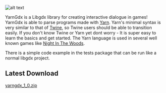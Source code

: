 ![alt text](https://github.com/kyperbelt/YarnGdx/blob/master/yarngdxlogo.png "Yarn GDX Logo")

YarnGdx is a Libgdx library for creating interactive dialogue in games! YarnGdx is able to parse programs made with [Yarn][1]. Yarn's minimal syntax is very similar to that of [Twine][2], so Twine users should be able to transition easily. If you don't know Twine or Yarn yet dont worry - It is super easy to learn the basics and get started. The Yarn language is used in several well known games like [Night In The Woods][20].

There is a simple code example in the tests package that can be run like a normal libgdx project.


## Latest Download
[yarngdx_1_0.zip][100]









<!---  LINKS --->
[1]:https://github.com/infiniteammoinc/Yarn
[2]:http://twinery.org/
[3]:https://github.com/thesecretlab/YarnSpinner
<!--- NOTABLE GAMES --->
[20]:http://nightinthewoods.com/

<!---EXTERNALS --->
[100]:https://drive.google.com/uc?id=114-k45BfesuC3XKMTzRpbQ6YTK0N-Zek&export=download
